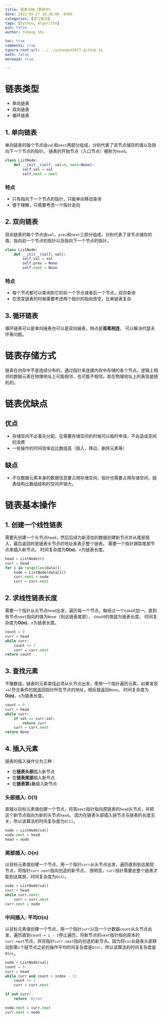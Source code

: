 ```yaml
---
title: 链表归纳（更新中）
date: 2022-05-27 18:38:00 -0500
categories: [学习笔记]
tags: [Python, Algorithm]
pin: false
author: Yuheng Shi

toc: true
comments: true
typora-root-url: ../../yuhengua2077.github.io
math: false
mermaid: true

---
```


# 链表类型

* 单向链表
* 双向链表
* 循环链表

## 1. 单向链表

单向链表的每个节点由`val`和`next`两部分组成，分别代表了该节点储存的值以及指向下一个节点的指针。 链表的开始节点（入口节点）被称为`head`。

```python
class ListNode:
    def __init__(self, val=0, next=None):
        self.val = val
        self.next = next
```

### 特点

* 只有指向下一个节点的指针，只能单向移动查询
* 便于理解，只需要考虑一个指针走向



## 2. 双向链表

双向链表的每个节点由`val`，`prev`和`next`三部分组成，分别代表了该节点储存的值，指向前一个节点的指针以及指向下一个节点的指针。 

```python
class ListNode:
    def __init__(self, val):
        self.val = val
        self.prev = None
        self.next = None
```

### 特点

* 每个节点都可以查询到它的前一个节点或者后一个节点，双向查询
* 在改变链表的时候需要考虑两个指针的指向改变，比单链表复杂

## 3. 循环链表

循环链表可以是单向链表也可以是双向链表，特点是**首尾相连**， 可以解决约瑟夫环等问题。


# 链表存储方式

链表在内存中不是连续分布的，通过指针来连接内存中存储的各个节点。逻辑上相邻的数据元素在物理地址上可能相邻，也可能不相邻。其在物理地址上的表现是随机的。

# 链表优缺点

## 优点

* 存储空间不必事先分配，在需要存储空间的时候可以临时申请，不会造成空间的浪费
* 一些操作的时间效率远比数组高（插入、移动、删除元素等）

## 缺点

* 不仅数据元素本身的数据信息要占用存储空间，指针也需要占用存储空间，链表结构比数组结构的空间开销大。


# 链表基本操作

## 1. 创建一个线性链表

需要先创建一个头节点`head`，然后后续为新添加的数据创建新节点并从尾部插入，最后返回的是链表头节点的地址来表示整个链表。
需要一个指针跟踪尾部节点来插入新节点。 时间复杂度为**O(n)**，`n`为链表长度。

```python
head = ListNode(0)
curr = head
for i in range(len(data)):
    node = ListNode(data[i])
    curr.next = node
    curr = curr.next
```

## 2. 求线性链表长度

需要一个指针从头节点`head`出发，遍历每一个节点，每经过一个count加一，直到有节点`next`指向的值为`None`（到达链表尾部）， count的值就为链表长度。 时间复杂度为**O(n)**，`n`为链表长度。

```python
count = 0
curr = head
while curr:
    count += 1
    curr = curr.next 
return count
```

## 3. 查找元素

不像数组，链表的元素查找必须从头节点出发，使用一个指针遍历元素，如果发现`val`符合条件的就返回指针所在节点的地址，相反就返回`None`。 时间复杂度为**O(n)**，`n`为链表长度。

```python
count = 0
curr = head
while curr:
    if val == curr.val:
        return curr
    curr = curr.next
return None
```

## 4. 插入元素

链表的插入操作分为三种：
* 在**链表头部**插入新节点
* 在**链表尾部**插入新节点
* 在**链表第`i`处**插入新节点

### 头部插入: **O(1)**

直接以目标元素值创建一个节点，将其`next`指针指向原链表的`head`头节点，并把这个新节点指向为新的头节点`head`。
因为在链表头部插入链节点与链表的长度无关，所以该算法的时间复杂度为`O(1)`。

```python
node = ListNode(val)
node.next = head
head = node
```

### 尾部插入: **O(n)**

以目标元素值创建一个节点，用一个指针`curr`从头节点出发，遍历直到到达尾部节点，将指针`curr.next`指向创造的新节点。
很明显，`curr`指针需要走整个链表才能到达尾部，时间复杂度为`O(n)`。

```python
node = ListNode(val)
curr = head
while curr.next:
    curr = curr.next
curr.next = node
```

### 中间插入: 平均**O(n)**
以目标元素值创建一个节点，用一个指针`curr`以及一个计数器`count`从头节点出发，遍历直到`count = i - 1`停止遍历，将新节点的`next`指针指向原本的`curr.next`节点，并将指针`curr.next`指向创造的新节点。因为将`cur`从链表头部移动到第`i`个链节点之前的操作平均时间复杂度是`O(n)`，所以该算法的时间复杂度是`O(n)`。

```python
node = ListNode(val)
count = 0
curr = head
while curr and count < index - 1:
    count += 1
    curr = curr.next
        
if not curr:
    return 'Error'
    
node.next = curr.next
curr.next = node
```

